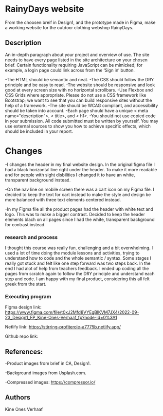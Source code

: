 # RainyDays website

From the choosen breif in Design1, and the prototype made in Figma, make a working website for the outdoor clothing webshop RainyDays.

## Description

An in-depth paragraph about your project and overview of use. The site needs to have every page listed in the site architecture on your chosen brief. Certain functionality requiring JavaScript can be mimicked; for example, a login page could link across from the ‘Sign in’ button.

-The HTML should be semantic and neat.
-The CSS should follow the DRY principle and be easy to read.
-The website should be responsive and look good at every screen size with no horizontal scrollbars. -Use Flexbox and CSS Grids where appropriate. Please do not use a CSS framework like Bootstrap; we want to see that you can build responsive sites without the help of a framework.
-The site should be WCAG compliant, and accessibility should be taken into account.
-Each page should have a unique < meta name="description">, < title>, and < h1>.
-You should not use copied code in your submission. All code submitted must be written by yourself. You may use external sources to show you how to achieve specific effects, which should be included in your report.

# Changes

-I changes the header in my final website design. In the original figma file I had a black horizontal line right under the header. To make it more readable and for people with sight disbilities I changed it to have an white, transparent background instead.

-On the nav line on mobile screen there was a cart icon on my Figma file. I decided to keep the text for cart instead to make the style and design be more balanced with three text elements centered
instead.

-In my Figma file all the product pages had the header with white text and logo. This was to make a bigger contrast. Decided to keep the header elements blach on all pages since I had the white, transparent background for contrast instead.

### research and process

I thought this course was really fun, challenging and a bit overwhelming. I used a lot of time doing the module lessons and activities, trying to understand how to code and the whole semantic / syntax. Some stages I really got stuck and felt like one step forward was two steps back. In the end I had alot of help from teachers feedback. I ended up coding all the pages from scratch again to follow the DRY principle and understand each step and code. I am happy with my final product, considering this all felt greek from the start.

### Executing program

Figma design link: https://www.figma.com/file/t0xJ2Mfd8VYEgBlKVM7JX4/2022-09-23_Design1_FP_Kine-Ones-Verhaaf_fp?node-id=0%3A1

Netlify link: https://stirring-profiterole-a7775b.netlify.app/

Github repo link:

## References:

-Product images from brief in CA, Design1.

-Background images from Usplash.com.

-Compressed images: https://compressor.io/

## Authors

Kine Ones Verhaaf
